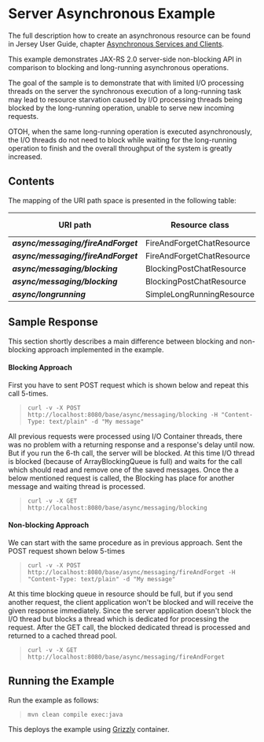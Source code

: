 <!--

    DO NOT ALTER OR REMOVE COPYRIGHT NOTICES OR THIS HEADER.

    Copyright (c) 2015 Oracle and/or its affiliates. All rights reserved.

    The contents of this file are subject to the terms of either the GNU
    General Public License Version 2 only ("GPL") or the Common Development
    and Distribution License("CDDL") (collectively, the "License").  You
    may not use this file except in compliance with the License.  You can
    obtain a copy of the License at
    http://glassfish.java.net/public/CDDL+GPL_1_1.html
    or packager/legal/LICENSE.txt.  See the License for the specific
    language governing permissions and limitations under the License.

    When distributing the software, include this License Header Notice in each
    file and include the License file at packager/legal/LICENSE.txt.

    GPL Classpath Exception:
    Oracle designates this particular file as subject to the "Classpath"
    exception as provided by Oracle in the GPL Version 2 section of the License
    file that accompanied this code.

    Modifications:
    If applicable, add the following below the License Header, with the fields
    enclosed by brackets [] replaced by your own identifying information:
    "Portions Copyright [year] [name of copyright owner]"

    Contributor(s):
    If you wish your version of this file to be governed by only the CDDL or
    only the GPL Version 2, indicate your decision by adding "[Contributor]
    elects to include this software in this distribution under the [CDDL or GPL
    Version 2] license."  If you don't indicate a single choice of license, a
    recipient has the option to distribute your version of this file under
    either the CDDL, the GPL Version 2 or to extend the choice of license to
    its licensees as provided above.  However, if you add GPL Version 2 code
    and therefore, elected the GPL Version 2 license, then the option applies
    only if the new code is made subject to such option by the copyright
    holder.

-->

Server Asynchronous Example
===========================

The full description how to create an asynchronous resource can be found in Jersey User Guide, chapter 
[Asynchronous Services and Clients](https://jersey.java.net/documentation/latest/async.html).

This example demonstrates JAX-RS 2.0 server-side non-blocking API in comparison to blocking and long-running
asynchronous operations.

The  goal of the sample is to demonstrate that with limited I/O processing threads
on the server the synchronous execution of a long-running task may lead to resource
starvation caused by I/O processing threads being blocked by the long-running
operation, unable to serve new incoming requests.

OTOH, when the same long-running operation is executed asynchronously, the I/O
threads do not need to block while waiting for the long-running operation to finish
and the overall throughput of the system is greatly increased.

Contents
--------

The mapping of the URI path space is presented in the following table:

URI path                             | Resource class            | HTTP methods
------------------------------------ | --------------------------| --------------
**_async/messaging/fireAndForget_**  | FireAndForgetChatResource | POST1
**_async/messaging/fireAndForget_**  | FireAndForgetChatResource | GET
**_async/messaging/blocking_**       | BlockingPostChatResource  | POST
**_async/messaging/blocking_**       | BlockingPostChatResource  | GET
**_async/longrunning_**              | SimpleLongRunningResource | GET

Sample Response
---------------

This section shortly describes a main difference between blocking and non-blocking approach implemented
in the example.

#### Blocking Approach

First you have to sent POST request which is shown below and repeat this call 5-times.

>     curl -v -X POST http://localhost:8080/base/async/messaging/blocking -H "Content-Type: text/plain" -d "My message"

All previous requests were processed using I/O Container threads, there was no problem with
a returning response and a response's delay until now. But if you run the 6-th call, the server will
be blocked. At this time I/O thread is blocked (because of ArrayBlockingQueue is full) and waits for
the call which should read and remove one of the saved messages. Once the a below mentioned
request is called, the Blocking has place for another message and waiting thread is processed.

>     curl -v -X GET http://localhost:8080/base/async/messaging/blocking

#### Non-blocking Approach

We can start with the same procedure as in previous approach. Sent the POST request shown below 5-times

>     curl -v -X POST http://localhost:8080/base/async/messaging/fireAndForget -H "Content-Type: text/plain" -d "My message"

At this time blocking queue in resource should be full, but if you send another request, the client application won't
be blocked and will receive the given response immediately. Since the server application doesn't block the I/O thread
but blocks a thread which is dedicated for processing the request. After the GET call, the blocked dedicated thread
is processed and returned to a cached thread pool.

>     curl -v -X GET http://localhost:8080/base/async/messaging/fireAndForget

Running the Example
-------------------

Run the example as follows:

>     mvn clean compile exec:java

This deploys the example using [Grizzly](http://grizzly.java.net/) container.
